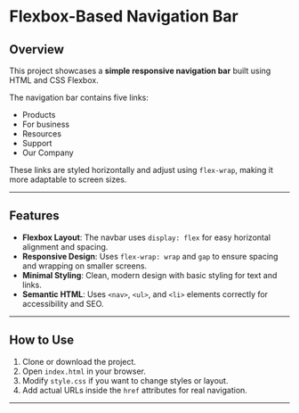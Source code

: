 # Flexbox-Based Navigation Bar

## Overview

This project showcases a **simple responsive navigation bar** built using HTML and CSS Flexbox.

The navigation bar contains five links:
- Products
- For business
- Resources
- Support
- Our Company

These links are styled horizontally and adjust using `flex-wrap`, making it more adaptable to screen sizes.

---

## Features

- **Flexbox Layout**: The navbar uses `display: flex` for easy horizontal alignment and spacing.
- **Responsive Design**: Uses `flex-wrap: wrap` and `gap` to ensure spacing and wrapping on smaller screens.
- **Minimal Styling**: Clean, modern design with basic styling for text and links.
- **Semantic HTML**: Uses `<nav>`, `<ul>`, and `<li>` elements correctly for accessibility and SEO.

---

## How to Use

1. Clone or download the project.
2. Open `index.html` in your browser.
3. Modify `style.css` if you want to change styles or layout.
4. Add actual URLs inside the `href` attributes for real navigation.

---



